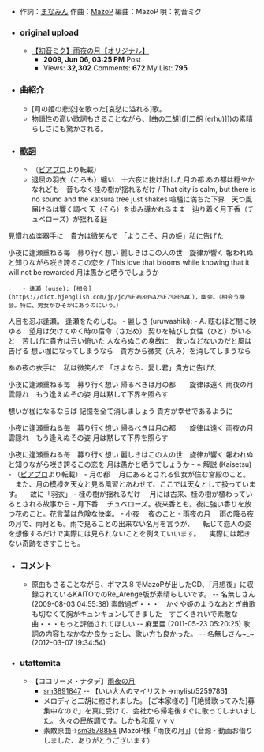 - 作詞：[まなみん](https://w.atwiki.jp/hmiku/pages/41220.html)
作曲：[MazoP](https://w.atwiki.jp/hmiku/pages/1036.html)
編曲：MazoP
唄：初音ミク
- ### original upload 
    - [【初音ミク】雨夜の月【オリジナル】](https://www.nicovideo.jp/watch/sm3578854)
        - **2009, Jun 06, 03:25 PM** Post
        - Views: **32,302** Comments: **672** My List: **795**
- ### 曲紹介
    - [月の姫の悲恋]を歌った[哀愁に溢れる]歌。
    - 物語性の高い歌詞もさることながら、[曲の二胡]([[二胡 (erhu)]])の素晴らしさにも驚かされる。
- ### [歌詞](https://w.atwiki.jp/hmiku/pages/1596.html)
    - （[ピアプロ](http://piapro.jp/a/content/?id=0t3bsxcx4hwm1ii2)より転載）
    - 退屈の羽衣（ころも）纏い　十六夜に抜け出した月の都
あの都は穏やかなれども　音もなく桂の樹が揺れるだけ / That city is calm, but there is no sound and the katsura tree just shakes
喧騒に満ちた下界　天つ風届けるは響く調べ
天（そら）を歩み導かれるまま　辿り着く月下香（チュベローズ）が揺れる庭

見慣れぬ楽器手に　貴方は微笑んで
「ようこそ、月の姫」私に告げた

小夜に逢瀬重ねる毎　募り行く想い
麗しきはこの人の世　旋律が響く
報われぬと知りながら咲き誇るこの恋を / This love that blooms while knowing that it will not be rewarded
月は愚かと哂うでしょうか


        - 逢瀬 (ouse): [相会](https://dict.hjenglish.com/jp/jc/%E9%80%A2%E7%80%AC)，幽会。（相会う機会。特に、男女がひそかにあうのにいう。）
人目を忍ぶ逢瀬。
逢瀬をたのしむ。
        - 麗しき (uruwashiki):
    - A.
眩むほど闇に映ゆる　望月は欠けてゆく時の宿命（さだめ）
契りを結びし女性（ひと）がいると　苦しげに貴方は云い俯いた
人ならぬこの身故に　救いなどないのだと風は告げる
想い枷になってしまうなら　貴方から微笑（えみ）を消してしまうなら


あの夜の衣手に　私は微笑んで
「さよなら、愛し君」貴方に告げた

小夜に逢瀬重ねる毎　募り行く想い
帰るべきは月の都　　旋律は遠く
雨夜の月雲隠れ　もう逢えぬその姿
月は黙して下界を照らす

想いが枷になるならば
記憶を全て消しましょう
貴方が幸せであるように

小夜に逢瀬重ねる毎　募り行く想い
帰るべきは月の都　　旋律は遠く
雨夜の月雲隠れ　もう逢えぬその姿
月は黙して下界を照らす

小夜に逢瀬重ねる毎　募り行く想い
麗しきはこの人の世　旋律が響く
報われぬと知りながら咲き誇るこの恋を
月は愚かと哂うでしょうか
    - + 解説 (Kaisetsu)
        - （[ピアプロ](http://piapro.jp/a/content/?id=0t3bsxcx4hwm1ii2)より転載）
        - 月の都
　月にあるとされる仙女が住む宮殿のこと。
　また、月の模様を天女と見る風習とあわせて、ここでは天女として扱っています。
　故に「羽衣」
        - 桂の樹が揺れるだけ
　月には古来、桂の樹が植わっているとされる故事から
        - 月下香
　チュベローズ。夜来香とも。夜に強い香りを放つ花のこと。花言葉は危険な快楽。
        - 小夜
　夜のこと
        - 雨夜の月
　雨の降る夜の月で、雨月とも。雨で見ることの出来ない名月を言うが、
　転じて恋人の姿を想像するだけで実際には見られないことを例えていいます。
　実際には起きない奇跡をさすことも。
- ### コメント
    - 原曲もさることながら、ボマス８でMazoPが出したCD、「月想夜」に収録されているKAITOでのRe_Arenge版が素晴らしいです。 -- 名無しさん (2009-08-03 04:55:38)
素敵過ぎ・・・　かぐや姫のようなおとぎ曲歌も切なくて胸がキュンキュンしてきました　すごくきれいで素敵な曲・・・もっと評価されてほしい -- 麻里亜 (2011-05-23 05:20:25)
歌詞の内容もなかなか良かったし、歌い方も良かった。 -- 名無しさん~_~ (2012-03-07 19:34:54)
- ### utattemita 
    - 【ココリーヌ・ナタデ】[雨夜の月](https://www.bilibili.com/video/BV1mb411z7Jm)
        - [sm3891847](https://acg.tv/sm3891847) -- 【いい大人のマイリスト→mylist/5259786】
        - メロディと二胡に癒されました。
[ご本家様の]「[絶賛歌ってみた]募集中なので」を真に受けて、会社から帰宅後すぐに歌ってしまいました。
久々の民族調です。しかも和風ｖｖｖ
        - 素敵原曲→[sm3578854](https://acg.tv/sm3578854) [MazoP様「雨夜の月」]（音源・動画お借りしました、ありがとうございます）
